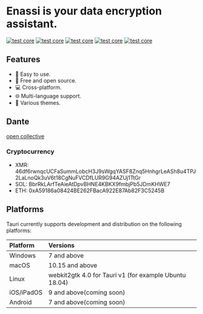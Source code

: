 # Enassi is your data encryption assistant.

[![test core](https://img.shields.io/github/stars/enassi?style=social)](https://github.com/enassi/enassi)
[![test core](https://img.shields.io/github/followers/enassi?style=social)](https://github.com/enassi/enassi)
[![test core](https://img.shields.io/github/watchers/enassi/enassi?style=social)](https://github.com/enassi/enassi)
[![test core](https://img.shields.io/badge/chat-discord-7289da.svg)](https://github.com/enassi/enassi)
[![test core](https://img.shields.io/badge/sponsor-Open%20Collective-blue.svg)](https://github.com/enassi/enassi)

## Features

- 🙂 Easy to use.
- 💌 Free and open source.
- 💻 Cross-platform.
- 🌐 Multi-language support.
- 🎨 Various themes.
## Dante

[open collective](https://opencollective.com/enassi)

### Cryptocurrency

* XMR: 46df6rwnqcUCFaSummLobcH3J9sWgqYASF8Znq5HnhgrLeASh8u4TPJ2LaLnoQk3uV6t18CgNuFVCDfLUR9G94AZUj1TtGr
* SOL: BbrRkLArfTeAieAtDpvBHNE4KBKX9fmbjPb5JDmKHWE7
* ETH: 0xA59186a08424BE262FBacA922E87Ab82F3C5245B

## Platforms

Tauri currently supports development and distribution on the following platforms:

| Platform   | Versions                                               |
| :--------- | :----------------------------------------------------- |
| Windows    | 7 and above                                            |
| macOS      | 10.15 and above                                        |
| Linux      | webkit2gtk 4.0 for Tauri v1 (for example Ubuntu 18.04) |
| iOS/iPadOS | 9 and above(coming soon)                               |
| Android    | 7 and above(coming soon)                               |

